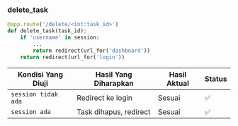 ### delete_task
```python
@app.route('/delete/<int:task_id>')
def delete_task(task_id):
    if 'username' in session:
        ...
        return redirect(url_for('dashboard'))
    return redirect(url_for('login'))
```
| Kondisi Yang Diuji  | Hasil Yang Diharapkan  | Hasil Aktual | Status |
| ------------------- | ---------------------- | ------------ | ------ |
| `session tidak ada` | Redirect ke login      | Sesuai       | ✅      |
| `session ada`       | Task dihapus, redirect | Sesuai       | ✅      |
